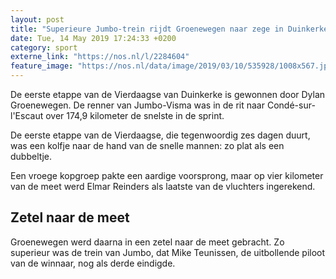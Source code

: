 ```yaml
---
layout: post
title: "Superieure Jumbo-trein rijdt Groenewegen naar zege in Duinkerke"
date: Tue, 14 May 2019 17:24:33 +0200
category: sport
externe_link: "https://nos.nl/l/2284604"
feature_image: "https://nos.nl/data/image/2019/03/10/535928/1008x567.jpg"
---
```


<p>De eerste etappe van de Vierdaagse van Duinkerke is gewonnen door Dylan Groenewegen. De renner van Jumbo-Visma was in de rit naar Condé-sur-l'Escaut over 174,9 kilometer de snelste in de sprint.</p>
<p>De eerste etappe van de Vierdaagse, die tegenwoordig zes dagen duurt, was een kolfje naar de hand van de snelle mannen: zo plat als een dubbeltje.</p>
<p>Een vroege kopgroep pakte een aardige voorsprong, maar op vier kilometer van de meet werd Elmar Reinders als laatste van de vluchters ingerekend.</p>
<h2>Zetel naar de meet</h2>
<p>Groenewegen werd daarna in een zetel naar de meet gebracht. Zo superieur was de trein van Jumbo, dat Mike Teunissen, de uitbollende piloot van de winnaar, nog als derde eindigde.</p>
